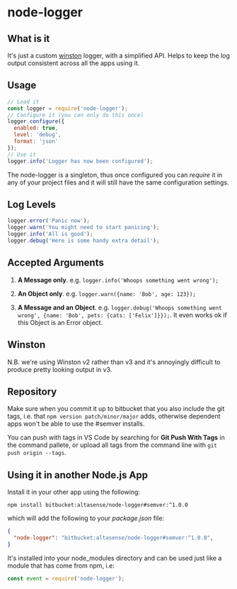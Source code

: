 # node-logger


## What is it

It's just a custom [winston](https://www.npmjs.com/package/winston) logger, with a simplified API. Helps to keep the log output consistent across all the apps using it.


## Usage

```js
// Load it
const logger = require('node-logger');
// Configure it (you can only do this once)
logger.configure({
  enabled: true,
  level: 'debug',
  format: 'json'  
});
// Use it
logger.info('Logger has now been configured');
```

The node-logger is a singleton, thus once configured you can _require_ it in any of your project files and it will still have the same configuration settings.


## Log Levels

```js
logger.error('Panic now');
logger.warn('You might need to start panicing');
logger.info('All is good');
logger.debug('Here is some handy extra detail');
```


## Accepted Arguments

1. **A Message only**. e.g. ```logger.info('Whoops something went wrong');```

2. **An Object only**. e.g. ```logger.warn({name: 'Bob', age: 123});```

3. **A Message and an Object**. e.g. ```logger.debug('Whoops something went wrong', {name: 'Bob', pets: {cats: ['Felix']}});```. It even works ok if this Object is an Error object.


## Winston

N.B. we're using Winston v2 rather than v3 and it's annoyingly difficult to produce pretty looking output in v3.

## Repository

Make sure when you commit it up to bitbucket that you also include the git tags, i.e. that ```npm version patch/minor/major``` adds, otherwise dependent apps won't be able to use the #semver installs.

You can push with tags in VS Code by searching for **Git Push With Tags** in the command pallete, or upload all tags from the command line with ```git push origin --tags```. 


## Using it in another Node.js App

Install it in your other app using the following:

```
npm install bitbucket:altasense/node-logger#semver:^1.0.0
```

which will add the following to your _package.json_ file:

```json
{
  "node-logger": "bitbucket:altasense/node-logger#semver:^1.0.0",
}
```

It's installed into your node_modules directory and can be used just like a module that has come from npm, i.e:

```js
const event = require('node-logger');
```
